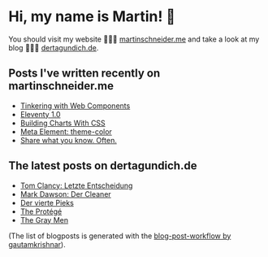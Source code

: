 # Hi, my name is Martin! 👋 
You should visit my website 👨🏼‍💻  [martinschneider.me](https://martinschneider.me) and take a look at my blog 🤷🏼‍♂️ [dertagundich.de](https://www.dertagundich.de).

## Posts I've written recently on martinschneider.me
<!-- MSME-POST-LIST:START -->
- [Tinkering with Web Components](https://martinschneider.me/articles/tinkering-with-web-components/)
- [Eleventy 1.0](https://martinschneider.me/articles/eleventy-1-0/)
- [Building Charts With CSS](https://martinschneider.me/articles/building-charts-with-css/)
- [Meta Element: theme-color](https://martinschneider.me/articles/meta-element-theme-color/)
- [Share what you know. Often.](https://martinschneider.me/articles/share-what-you-know-often/)
<!-- MSME-POST-LIST:END -->

## The latest posts on dertagundich.de
<!-- DTUI-POST-LIST:START -->
- [Tom Clancy: Letzte Entscheidung](https://www.dertagundich.de/2022/09/04/tom-clancy-letzte-entscheidung/)
- [Mark Dawson: Der Cleaner](https://www.dertagundich.de/2022/08/28/mark-dawson-der-cleaner/)
- [Der vierte Pieks](https://www.dertagundich.de/2022/08/16/der-vierte-pieks/)
- [The Protégé](https://www.dertagundich.de/2022/08/14/the-protege/)
- [The Gray Men](https://www.dertagundich.de/2022/08/07/the-gray-men/)
<!-- DTUI-POST-LIST:END -->

(The list of blogposts is generated with the [blog-post-workflow by gautamkrishnar](https://github.com/gautamkrishnar/blog-post-workflow)).

